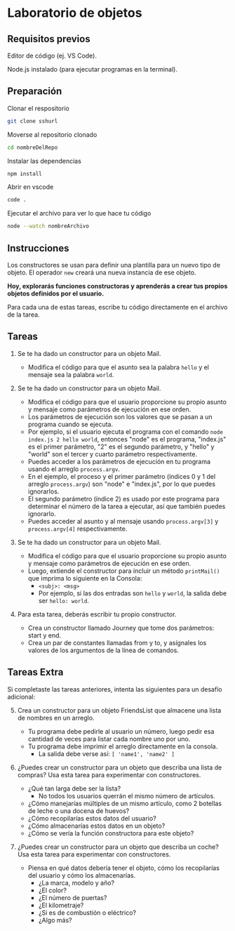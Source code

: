 # Laboratorio de objetos

## Requisitos previos

Editor de código (ej. VS Code).

Node.js instalado (para ejecutar programas en la terminal).

## Preparación

Clonar el respositorio
```bash
git clone sshurl
```
Moverse al repositorio clonado
```bash
cd nombreDelRepo
```

Instalar las dependencias
```bash
npm install
```
Abrir en vscode
```bash
code .
```
Ejecutar el archivo para ver lo que hace tu código
```bash
node --watch nombreArchivo
```

## Instrucciones
Los constructores se usan para definir una plantilla para un nuevo tipo de objeto. El operador `new` creará una nueva instancia de ese objeto.

**Hoy, explorarás funciones constructoras y aprenderás a crear tus propios objetos definidos por el usuario.**

Para cada una de estas tareas, escribe tu código directamente en el archivo de la tarea.
## Tareas

1. Se te ha dado un constructor para un objeto Mail.
    * Modifica el código para que el asunto sea la palabra `hello` y el mensaje sea la palabra `world`.

2. Se te ha dado un constructor para un objeto Mail.
    * Modifica el código para que el usuario proporcione su propio asunto y mensaje como parámetros de ejecución en ese orden.
    * Los parámetros de ejecución son los valores que se pasan a un programa cuando se ejecuta.
    * Por ejemplo, si el usuario ejecuta el programa con el comando `node index.js 2 hello world`, entonces "node" es el programa, "index.js" es el primer parámetro, "2" es el segundo parámetro, y "hello" y "world" son el tercer y cuarto parámetro respectivamente.
    * Puedes acceder a los parámetros de ejecución en tu programa usando el arreglo `process.argv`.
    * En el ejemplo, el proceso y el primer parámetro (índices 0 y 1 del arreglo `process.argv`) son "node" e "index.js", por lo que puedes ignorarlos.
    * El segundo parámetro (índice 2) es usado por este programa para determinar el número de la tarea a ejecutar, así que también puedes ignorarlo.
    * Puedes acceder al asunto y al mensaje usando `process.argv[3]` y `process.argv[4]` respectivamente.

3. Se te ha dado un constructor para un objeto Mail.
    * Modifica el código para que el usuario proporcione su propio asunto y mensaje como parámetros de ejecución en ese orden.
    * Luego, extiende el constructor para incluir un método `printMail()` que imprima lo siguiente en la Consola:
        * `<subj>: <msg>`
        * Por ejemplo, si las dos entradas son `hello` y `world`, la salida debe ser `hello: world`.

4. Para esta tarea, deberás escribir tu propio constructor.
    * Crea un constructor llamado Journey que tome dos parámetros: start y end.
    * Crea un par de constantes llamadas from y to, y asígnales los valores de los argumentos de la línea de comandos.


## Tareas Extra

Si completaste las tareas anteriores, intenta las siguientes para un desafío adicional:

5. Crea un constructor para un objeto FriendsList que almacene una lista de nombres en un arreglo.
    * Tu programa debe pedirle al usuario un número, luego pedir esa cantidad de veces para listar cada nombre uno por uno.
    * Tu programa debe imprimir el arreglo directamente en la consola.
        * La salida debe verse así: `[ 'name1', 'name2' ]`

6. ¿Puedes crear un constructor para un objeto que describa una lista de compras? Usa esta tarea para experimentar con constructores.
    * ¿Qué tan larga debe ser la lista?
        * No todos los usuarios querrán el mismo número de artículos.
    * ¿Cómo manejarías múltiples de un mismo artículo, como 2 botellas de leche o una docena de huevos?
    * ¿Cómo recopilarías estos datos del usuario?
    * ¿Cómo almacenarías estos datos en un objeto?
    * ¿Cómo se vería la función constructora para este objeto?

7. ¿Puedes crear un constructor para un objeto que describa un coche? Usa esta tarea para experimentar con constructores.
    * Piensa en qué datos debería tener el objeto, cómo los recopilarías del usuario y cómo los almacenarías.
        * ¿La marca, modelo y año?
        * ¿El color?
        * ¿El número de puertas?
        * ¿El kilometraje?
        * ¿Si es de combustión o eléctrico?
        * ¿Algo más?
